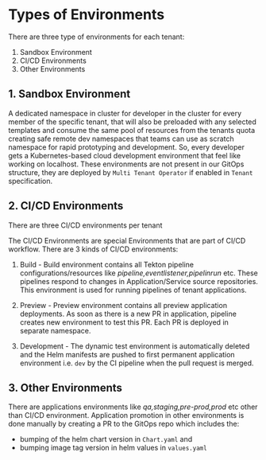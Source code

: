 # Types of Environments

There are three type of environments for each tenant:

1. Sandbox Environment
1. CI/CD Environments
1. Other Environments

## 1. Sandbox Environment

A dedicated namespace in cluster for developer in the cluster for every member of the specific tenant, that will also be preloaded with any selected templates and consume the same pool of resources from the tenants quota creating safe remote dev namespaces that teams can use as scratch namespace for rapid prototyping and development. So, every developer gets a Kubernetes-based cloud development environment that feel like working on localhost. These environments are not present in our GitOps structure, they are deployed by `Multi Tenant Operator` if enabled in `Tenant` specification.

## 2. CI/CD Environments

There are three CI/CD environments per tenant

The CI/CD Environments are special Environments that are part of CI/CD workflow. There are 3 kinds of CI/CD environments:

1. Build - Build environment contains all Tekton pipeline configurations/resources like *pipeline,eventlistener,pipelinrun* etc. These pipelines respond to changes in Application/Service source repositories. This environment is used for running pipelines of tenant applications.

1. Preview - Preview environment contains all preview application deployments. As soon as there is a new PR in application, pipeline creates new environment to test this PR. Each PR is deployed in separate namespace.

1. Development - The dynamic test environment is automatically deleted and the Helm manifests are pushed to first permanent application environment i.e. `dev` by the CI pipeline when the pull request is merged.

## 3. Other Environments

There are applications environments like *qa,staging,pre-prod,prod* etc other than CI/CD environment. Application promotion in other environments is done manually by creating a PR to the GitOps repo which includes the:

- bumping of the helm chart version in `Chart.yaml` and
- bumping image tag version in helm values in `values.yaml`
